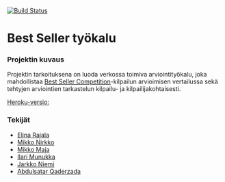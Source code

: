 [![Build Status](https://travis-ci.com/Kevatsaapas/bestseller.svg?branch=master)](https://travis-ci.com/Kevatsaapas/bestseller)

# Best Seller työkalu

### Projektin kuvaus

Projektin tarkoituksena on luoda verkossa toimiva arviointityökalu, joka mahdollistaa [Best Seller Competition](http://www.bestsellercompetition.fi)-kilpailun arvioimisen vertailussa sekä tehtyjen arviointien tarkastelun kilpailu- ja kilpailijakohtaisesti.

[Heroku-versio:](https://bestsellercompetition.herokuapp.com)

### Tekijät

- [Elina Rajala](https://github.com/Nebularlion)
- [Mikko Nirkko](https://github.com/MikkoNirkko)
- [Mikko Maja](https://github.com/mikmaj)
- [Ilari Munukka](https://github.com/IlariM)
- [Jarkko Niemi](https://github.com/j1j2j3)
- [Abdulsatar Qaderzada](https://github.com/Satar1)
